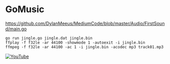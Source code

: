# GoMusic

https://github.com/DylanMeeus/MediumCode/blob/master/Audio/FirstSound/main.go
```shell
go run jingle.go jingle.dat jingle.bin
ffplay -f f32le -ar 44100 -showmode 1 -autoexit -i jingle.bin
ffmpeg -f f32le -ar 44100 -ac 1 -i jingle.bin -acodec mp3 track01.mp3
```
[![YouTube](https://img.youtube.com/vi/rDn8jC1J7Z4/0.jpg)](https://www.youtube.com/watch?v=rDn8jC1J7Z4)

